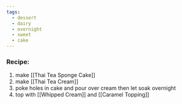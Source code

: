 ```yaml
---
tags:
  - dessert
  - dairy
  - overnight
  - sweet
  - cake
---
```

### Recipe:
1. make [[Thai Tea Sponge Cake]]
2. make [[Thai Tea Cream]]
3. poke holes in cake and pour over cream then let soak overnight
4. top with [[Whipped Cream]] and [[Caramel Topping]]